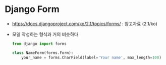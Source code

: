 # Django Form

- https://docs.djangoproject.com/ko/2.1/topics/forms/ : 참고자료 (2.1/ko)

- 모델 작성하는 형식과 거의 비슷하다

  ```python
  from django import forms
  
  class NameForm(forms.Form):
      your_name = forms.CharField(label='Your name', max_length=100)
  ```

  

